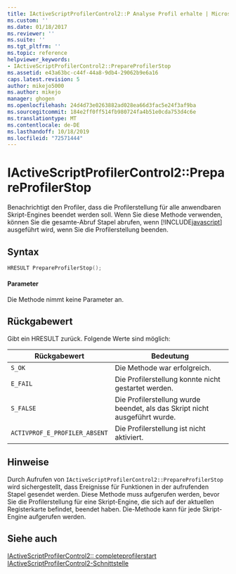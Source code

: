 ```yaml
---
title: IActiveScriptProfilerControl2::P Analyse Profil erhalte | Microsoft-Dokumentation
ms.custom: ''
ms.date: 01/18/2017
ms.reviewer: ''
ms.suite: ''
ms.tgt_pltfrm: ''
ms.topic: reference
helpviewer_keywords:
- IActiveScriptProfilerControl2::PrepareProfilerStop
ms.assetid: e43a63bc-c44f-44a8-9db4-29062b9e6a16
caps.latest.revision: 5
author: mikejo5000
ms.author: mikejo
manager: ghogen
ms.openlocfilehash: 24d4d73e0263882ad028ea66d3fac5e24f3af9ba
ms.sourcegitcommit: 184e2ff0ff514fb980724fa4b51e0cda753d4c6e
ms.translationtype: MT
ms.contentlocale: de-DE
ms.lasthandoff: 10/18/2019
ms.locfileid: "72571444"
---
```

# <a name="iactivescriptprofilercontrol2prepareprofilerstop"></a>IActiveScriptProfilerControl2::PrepareProfilerStop
Benachrichtigt den Profiler, dass die Profilerstellung für alle anwendbaren Skript-Engines beendet werden soll. Wenn Sie diese Methode verwenden, können Sie die gesamte-Abruf Stapel abrufen, wenn [!INCLUDE[javascript](../../javascript/includes/javascript-md.md)] ausgeführt wird, wenn Sie die Profilerstellung beenden.  
  
## <a name="syntax"></a>Syntax  
  
```cpp
HRESULT PrepareProfilerStop();  
```  
  
#### <a name="parameters"></a>Parameter  
 Die Methode nimmt keine Parameter an.  
  
## <a name="return-value"></a>Rückgabewert  
 Gibt ein HRESULT zurück. Folgende Werte sind möglich:  
  
|Rückgabewert|Bedeutung|  
|------------------|-------------|  
|`S_OK`|Die Methode war erfolgreich.|  
|`E_FAIL`|Die Profilerstellung konnte nicht gestartet werden.|  
|`S_FALSE`|Die Profilerstellung wurde beendet, als das Skript nicht ausgeführt wurde.|  
|`ACTIVPROF_E_PROFILER_ABSENT`|Die Profilerstellung ist nicht aktiviert.|  
  
## <a name="remarks"></a>Hinweise  
 Durch Aufrufen von `IActiveScriptProfilerControl2::PrepareProfilerStop` wird sichergestellt, dass Ereignisse für Funktionen in der aufrufenden Stapel gesendet werden. Diese Methode muss aufgerufen werden, bevor Sie die Profilerstellung für eine Skript-Engine, die sich auf der aktuellen Registerkarte befindet, beendet haben. Die-Methode kann für jede Skript-Engine aufgerufen werden.  
  
## <a name="see-also"></a>Siehe auch  
 [IActiveScriptProfilerControl2:: completeprofilerstart](../../winscript/reference/iactivescriptprofilercontrol2-completeprofilerstart.md)    
 [IActiveScriptProfilerControl2-Schnittstelle](../../winscript/reference/iactivescriptprofilercontrol2-interface.md)